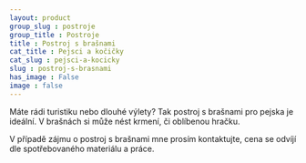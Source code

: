 ```yaml
---
layout: product
group_slug : postroje
group_title : Postroje
title : Postroj s brašnami
cat_title : Pejsci a kočičky
cat_slug : pejsci-a-kocicky
slug : postroj-s-brasnami
has_image : False
image : false
---
```


Máte rádi turistiku nebo dlouhé výlety? Tak postroj s brašnami pro pejska je ideální. V brašnách si může nést krmení, či oblíbenou hračku.

V případě zájmu o postroj s brašnami mne prosím kontaktujte, cena se odvíjí dle spotřebovaného materiálu a práce.

